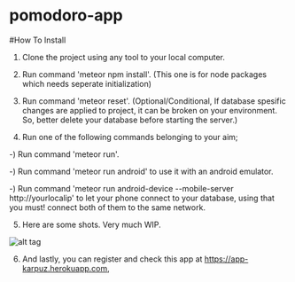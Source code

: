 # pomodoro-app

#How To Install

1) Clone the project using any tool to your local computer.

2) Run command 'meteor npm install'. (This one is for node packages which needs seperate initialization)

3) Run command 'meteor reset'. (Optional/Conditional, If database spesific changes are applied to project, it can be broken on your environment. So, better delete your database before starting the server.)

4) Run one of the following commands belonging to your aim;

  -) Run command 'meteor run'.

  -) Run command 'meteor run android' to use it with an android emulator.

  -) Run command 'meteor run android-device --mobile-server http://yourlocalip' to let your phone connect to your database, using that you must! connect both of them to the same network.

5) Here are some shots. Very much WIP.

![alt tag](https://github.com/ahmetkasif/Previews/blob/master/pomo1.png)

6) And lastly, you can register and check this app at https://app-karpuz.herokuapp.com, 
